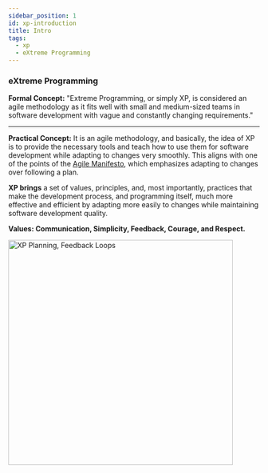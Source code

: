 ```yaml
---
sidebar_position: 1
id: xp-introduction
title: Intro
tags:
  - xp
  - eXtreme Programming
---
```


### eXtreme Programming

**Formal Concept:** "Extreme Programming, or simply XP, is considered an agile methodology as it fits well with small and medium-sized teams in software development with vague and constantly changing requirements."

---

**Practical Concept:** It is an agile methodology, and basically, the idea of XP is to provide the necessary tools and teach how to use them for software development while adapting to changes very smoothly. This aligns with one of the points of the [Agile Manifesto](https://agilemanifesto.org/), which emphasizes adapting to changes over following a plan.

**XP brings** a set of values, principles, and, most importantly, practices that make the development process, and programming itself, much more effective and efficient by adapting more easily to changes while maintaining software development quality.

**Values: Communication, Simplicity, Feedback, Courage, and Respect.**

<img
  src="https://github.com/minortypo/garden/blob/gh-pages/img/extreme-programming.png?raw=true"
  alt="XP Planning, Feedback Loops"
  height="450"
  width="450"
/>

